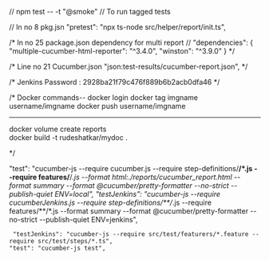 // npm test -- -t "@smoke" // To run tagged tests

 // ln no 8 pkg.jsn "pretest": "npx ts-node src/helper/report/init.ts",

 
/* ln no 25 package.json dependency for multi report
// "dependencies": {
    "multiple-cucumber-html-reporter": "^3.4.0", 
    "winston": "^3.9.0"
  } */


/* Line no 21 Cucumber.json 
     "json:test-results/cucumber-report.json",
 */

/* Jenkins Password : 
2928ba21f79c476f889b6b2acb0dfa46
*/

/* Docker commands--
docker login 
docker tag imgname username/imgname
docker push username/imgname

----------------

docker volume create reports  
docker build -t rudeshatkar/mydoc .   

 */

 "test": "cucumber-js --require cucumber.js --require step-definitions/**/*.js --require features/**/*.js --format html:./reports/cucumber_report.html --format summary --format @cucumber/pretty-formatter --no-strict --publish-quiet ENV=local",
    "testJenkins": "cucumber-js --require cucumberJenkins.js --require step-definitions/**/*.js --require features/**/*.js --format summary --format @cucumber/pretty-formatter --no-strict --publish-quiet ENV=jenkins",


     "testJenkins": "cucumber-js --require src/test/featurers/*.feature --require src/test/steps/*.ts",
    "test": "cucumber-js test",